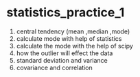 # statistics_practice_1
1. central tendency (mean ,median ,mode)
2. calculate mode with help of statistics
3. calculate the mode with the help of scipy
4. how the outlier will effect the data
5. standard deviation and variance
6. covariance and correlation
